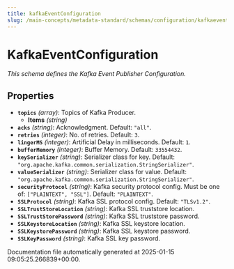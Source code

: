 ```yaml
---
title: kafkaEventConfiguration
slug: /main-concepts/metadata-standard/schemas/configuration/kafkaeventconfiguration
---
```


# KafkaEventConfiguration

*This schema defines the Kafka Event Publisher Configuration.*

## Properties

- **`topics`** *(array)*: Topics of Kafka Producer.
  - **Items** *(string)*
- **`acks`** *(string)*: Acknowledgment. Default: `"all"`.
- **`retries`** *(integer)*: No. of retries. Default: `3`.
- **`lingerMS`** *(integer)*: Artificial Delay in milliseconds. Default: `1`.
- **`bufferMemory`** *(integer)*: Buffer Memory. Default: `33554432`.
- **`keySerializer`** *(string)*: Serializer class for key. Default: `"org.apache.kafka.common.serialization.StringSerializer"`.
- **`valueSerializer`** *(string)*: Serializer class for value. Default: `"org.apache.kafka.common.serialization.StringSerializer"`.
- **`securityProtocol`** *(string)*: Kafka security protocol config. Must be one of: `["PLAINTEXT", "SSL"]`. Default: `"PLAINTEXT"`.
- **`SSLProtocol`** *(string)*: Kafka SSL protocol config. Default: `"TLSv1.2"`.
- **`SSLTrustStoreLocation`** *(string)*: Kafka SSL truststore location.
- **`SSLTrustStorePassword`** *(string)*: Kafka SSL truststore password.
- **`SSLKeystoreLocation`** *(string)*: Kafka SSL keystore location.
- **`SSLKeystorePassword`** *(string)*: Kafka SSL keystore password.
- **`SSLKeyPassword`** *(string)*: Kafka SSL key password.


Documentation file automatically generated at 2025-01-15 09:05:25.266839+00:00.
